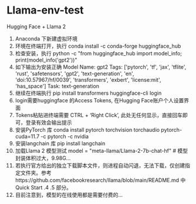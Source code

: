 # Llama-env-test
Hugging Face + Llama 2
1.	Anaconda 下新建虚拟环境
2.	环境在终端打开，执行
conda install -c conda-forge huggingface_hub
3.	检查安装，执行
python -c "from huggingface_hub import model_info; print(model_info('gpt2'))"
4.	如下输出为安装正确
Model Name: gpt2
Tags: ['pytorch', 'tf', 'jax', 'tflite', 'rust', 'safetensors', 'gpt2', 'text-generation', 'en', 'doi:10.57967/hf/0039', 'transformers', 'exbert', 'license:mit', 'has_space']
Task: text-generation
5.	继续在终端执行
pip install transformers
huggingface-cli login
6.	login需要huggingface 的Access Tokens, 在Hugging Face账户个人设置界面
7.	Tokens粘贴进终端需要 CTRL + ‘Right Click’, 此处无任何显示，直接回车即可，登录有效会输出提示
8.	安装PyTorch 库
conda install pytorch torchvision torchaudio pytorch-cuda=11.7 -c pytorch -c nvidia
9.	安装langchain 库
pip install langchain
10.	加载Llama 2 模型测试
model = "meta-llama/Llama-2-7b-chat-hf" # 模型封装体积过大，9.98G…
11.	若执行官方给出的独立下载脚本文件，则进程自动闪退，无法下载，仅创建指定文件夹。参考https://github.com/facebookresearch/llama/blob/main/README.md  中Quick Start .4 .5 部分。
12.	目前注意到，模型的在线使用都是需要付费的…
